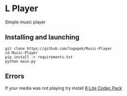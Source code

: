 # L Player
Simple music player
## Installing and launching
```
git clone https://github.com/logopek/Music-Player
cd Music-Player
pip install -r requirements.txt
python main.py
```
## Errors
If your media was not playing try install [K-Lite Codec Pack](https://codecguide.com/download_k-lite_codec_pack_basic.htm)
